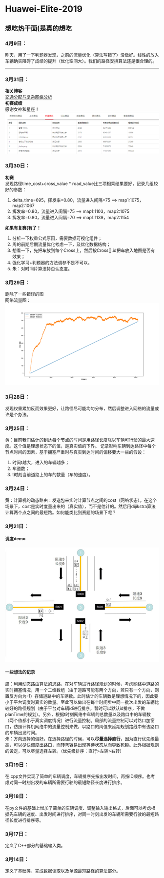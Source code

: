 # Huawei-Elite-2019
## 想吃热干面(是真的想吃  

### 4月9日：  
昨天，用了一下判题器发现，之前的流量优化（算法写错了）没做好。线性的放入车辆确实阻碍了成绩的提升（优化空间大）。我们的路径安排算法还是很合理的。

---

### 3月31日：  
**相关博客**  
[交通分配与复杂网络分析](https://blog.csdn.net/LZX19901012)  
**初赛成绩**  
感谢女神和星座！  
![初赛成绩](https://github.com/tools-only/Huawei-Elite-2019/blob/master/%E5%88%9D%E8%B5%9B%E6%88%90%E7%BB%A9.png?raw=true)  

### 3月30日：  
**初赛**  
发现路径time_cost+cross_value \* road_value比三项相乘结果要好，记录几组较好的参数：  
1. delta_time=695，挥发率=0.80，流量进入间隔=75 ==> map1:1075，map2:1067  
2. 挥发率=0.80，流量进入间隔=75 ==> map1:1103，map2:1075  
3. 挥发率=0.80，流量进入间隔=70 ==> map1:1139，map2:1154   

**如果有复赛(有了！**  
1. 分析一下权重公式原因，需要数据可视化组件；  
2. 周的前期后期流量优化考虑一下，及优化数据结构；  
3. 想看一下，先把车放到每个Cross上，然后按Cross[].id把车放入地图是否有效果；  
4. 强化学习+判题器的方法调参不是不可以。  
5. 朱：对时间片算法持否认态度。  
### 3月29日：
删除了一些错误的图  
网络流量图：  
![网络流量图](https://github.com/tools-only/Huawei-Elite-2019/blob/master/%E6%B5%81%E9%87%8F%E7%BB%9F%E8%AE%A1%E5%88%86%E6%9E%90/%E7%BD%91%E7%BB%9C%E6%B5%81%E9%87%8F%E5%9B%BE.png?raw=true)

### 3月28日：  
发现权重累加反而效果更好，让路径尽可能均匀分布，然后调整进入网络的流量或许是个办法。  
### 3月25日：
黄：目前我们估计的到达每个节点的时间是用路径长度除以车辆可行驶的最大速度。这个值是理想状态下的值，是真实值的下界。
记录影响车辆到达路径中每个节点时间的因素，基于拥塞严重时与真实到达时间的偏移要大一些的假设：  
1) 时间t越大，进入的车辆越多；  
2) 车道数；  
3) t时刻当前道路上的车的数量（车的速度）。
### 3月24日：  
黄：计算机的动态路由：发送包来实时计算节点之间的cost（网络状态）。在这个场景下，cost是实时度量出来的（真实值），而不是估计的。然后用dijikstra算法计算两个点之间的最短路。如何能类比到赛题的场景下呢？  
### 3月21日： 
#### 调度demo  
![路口调度实例图示(对应DGraph.py)](https://github.com/tools-only/Huawei-Elite-2019/blob/master/%E5%88%A4%E9%A2%98%E5%99%A8/%E8%B7%AF%E5%8F%A3%E8%B0%83%E5%BA%A6%E5%AE%9E%E4%BE%8B%E5%9B%BE.png?raw=true)  
#### 一些想法的记录    
周：利用动态路由算法的思路，在对车辆进行路径规划的时候，考虑网络中道路的实时拥塞情况，用一个二维数组（由于道路可能有两个方向，若只有一个方向，则置反方向为-1）存储道路中的车辆数。此时估计的车辆数是理想情况下的，因此要小于平台调度时真实的数量。至此可以做出在每个时间步中同一批次出发的车辆比较好的路径规划（由于平台对车辆id进行排序，暂时可以默认id排序，不做planTime的规划）。另外，根据t时刻网络中车辆的总数量以及路口中的车辆数（两个值都小于真实调度情况）进行流量控制。局部的流量控制可以对路口加窗口，仿照计算机网络中的流量控制来做，以路口的阈值来延期规划路线中有该路口的车辆出发时间。   
朱：方向选择的偏好。在选择路径的时候，可以**尽量选择直行**，因为直行优先级最高，可以尽快调度出路口，而转弯容易出现等待状态从而导致死锁。此外根据规则的设定，可以尽量选择左转。（优先级排序：直行>左转>右转）  
### 3月19日：  
在.cpp文件实现了简单的车辆调度，车辆排序先按出发时间，再按ID顺序。也考虑对同一时刻出发的车辆所需要行驶的最短路径长度进行排序。  
### 3月18日：  
在py文件的基础上增加了简单的车辆调度、调整输入输出格式，后面可以考虑根据先车辆的速度、出发时间进行排序，对同一时刻出发的车辆所需要行驶的最短路径长度进行排序等。  
### 3月17日：  
定义了C++部分的基础输入类。
### 3月14日：  
定义了基础类，完成数据读取以及单源最短路径的算法部分。 
